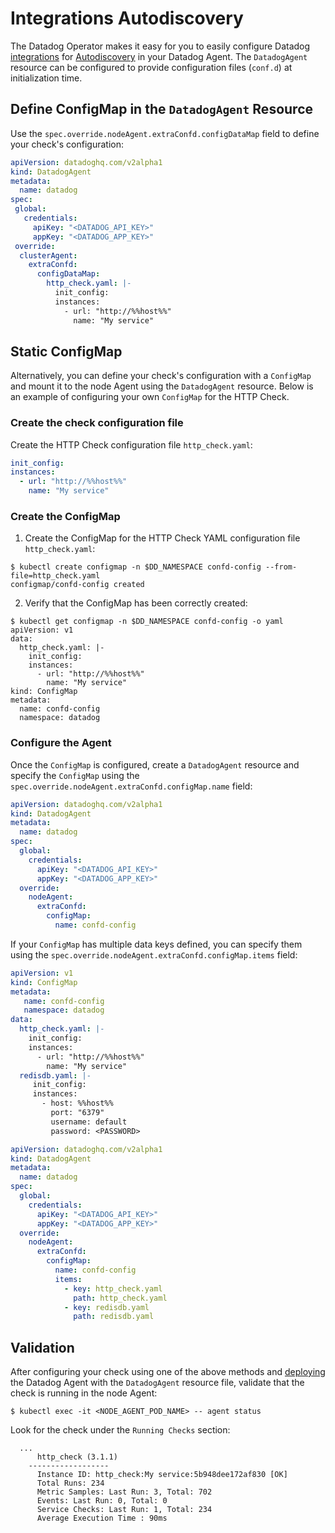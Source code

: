 # Integrations Autodiscovery

The Datadog Operator makes it easy for you to easily configure Datadog [integrations][2] for [Autodiscovery][1] in your Datadog Agent. The `DatadogAgent` resource can be configured to provide configuration files (`conf.d`) at initialization time.

## Define ConfigMap in the `DatadogAgent` Resource

Use the `spec.override.nodeAgent.extraConfd.configDataMap` field to define your check's configuration:

```yaml
apiVersion: datadoghq.com/v2alpha1
kind: DatadogAgent
metadata:
  name: datadog
spec:
 global:
   credentials:
     apiKey: "<DATADOG_API_KEY>"
     appKey: "<DATADOG_APP_KEY>"
 override:
  clusterAgent:
    extraConfd:
      configDataMap:
        http_check.yaml: |-
          init_config:
          instances:
            - url: "http://%%host%%"
              name: "My service"
```

## Static ConfigMap

Alternatively, you can define your check's configuration with a `ConfigMap` and mount it to the node Agent using the `DatadogAgent` resource. Below is an example of configuring your own `ConfigMap` for the HTTP Check.

### Create the check configuration file

Create the HTTP Check configuration file `http_check.yaml`:

 ```yaml
 init_config:
 instances:
   - url: "http://%%host%%"
     name: "My service"
 ```

### Create the ConfigMap

1. Create the ConfigMap for the HTTP Check YAML configuration file `http_check.yaml`:

```shell
$ kubectl create configmap -n $DD_NAMESPACE confd-config --from-file=http_check.yaml
configmap/confd-config created
```

2. Verify that the ConfigMap has been correctly created:

```shell
$ kubectl get configmap -n $DD_NAMESPACE confd-config -o yaml
apiVersion: v1
data:
  http_check.yaml: |-
    init_config:
    instances:
      - url: "http://%%host%%"
        name: "My service"
kind: ConfigMap
metadata:
  name: confd-config
  namespace: datadog
```

### Configure the Agent

Once the `ConfigMap` is configured, create a `DatadogAgent` resource and specify the `ConfigMap` using the `spec.override.nodeAgent.extraConfd.configMap.name` field:

```yaml
apiVersion: datadoghq.com/v2alpha1
kind: DatadogAgent
metadata:
  name: datadog
spec:
  global:
    credentials:
      apiKey: "<DATADOG_API_KEY>"
      appKey: "<DATADOG_APP_KEY>"
  override:
    nodeAgent:
      extraConfd:
        configMap:
          name: confd-config
```

If your `ConfigMap` has multiple data keys defined, you can specify them using the `spec.override.nodeAgent.extraConfd.configMap.items` field:

```yaml
apiVersion: v1
kind: ConfigMap
metadata:
   name: confd-config
   namespace: datadog
data:
  http_check.yaml: |-
    init_config:
    instances:
      - url: "http://%%host%%"
        name: "My service"
  redisdb.yaml: |-
     init_config:
     instances:
       - host: %%host%%
         port: "6379"
         username: default
         password: <PASSWORD>
```

```yaml
apiVersion: datadoghq.com/v2alpha1
kind: DatadogAgent
metadata:
  name: datadog
spec:
  global:
    credentials:
      apiKey: "<DATADOG_API_KEY>"
      appKey: "<DATADOG_APP_KEY>"
  override:
    nodeAgent:
      extraConfd:
        configMap:
          name: confd-config
          items:
            - key: http_check.yaml
              path: http_check.yaml
            - key: redisdb.yaml
              path: redisdb.yaml
```

## Validation

After configuring your check using one of the above methods and [deploying][3] the Datadog Agent with the `DatadogAgent` resource file, validate that the check is running in the node Agent:

```shell
$ kubectl exec -it <NODE_AGENT_POD_NAME> -- agent status
```

Look for the check under the `Running Checks` section:

```shell
  ...
      http_check (3.1.1)
    ------------------
      Instance ID: http_check:My service:5b948dee172af830 [OK]
      Total Runs: 234
      Metric Samples: Last Run: 3, Total: 702
      Events: Last Run: 0, Total: 0
      Service Checks: Last Run: 1, Total: 234
      Average Execution Time : 90ms
```


[1]: https://docs.datadoghq.com/agent/autodiscovery/
[2]: https://docs.datadoghq.com/getting_started/integrations/
[3]: https://docs.datadoghq.com/getting_started/containers/datadog_operator/#installation-and-deployment
